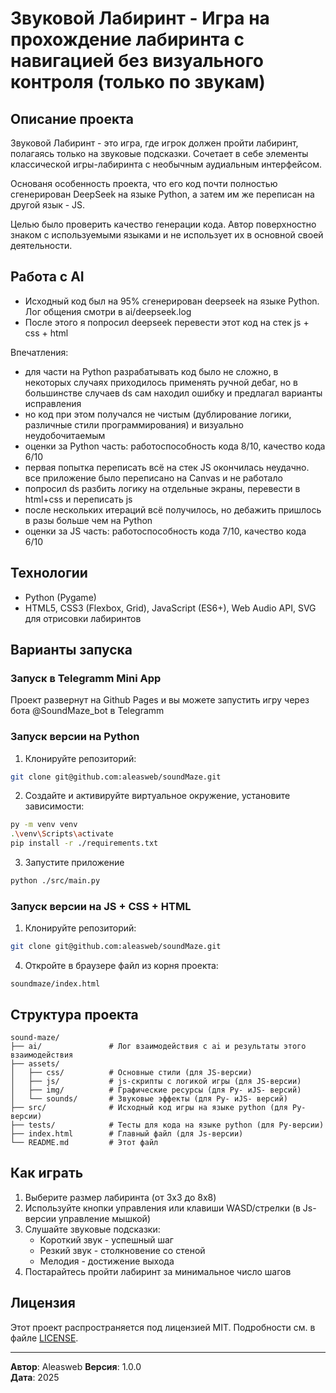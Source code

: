 # Звуковой Лабиринт - Игра на прохождение лабиринта с навигацией без визуального контроля (только по звукам)

## Описание проекта

Звуковой Лабиринт - это игра, где игрок должен пройти лабиринт, полагаясь только на звуковые подсказки. Cочетает в себе элементы классической игры-лабиринта с необычным аудиальным интерфейсом.

Основаня особенность проекта, что его код почти полностью сгенерирован DeepSeek на языке Python, а затем им же переписан на другой язык - JS.

Целью было проверить качество генерации кода. Автор поверхностно знаком с используемыми языками и не использует их в основной своей деятельности.

## Работа с AI

- Исходный код был на 95% сгенерирован deepseek на языке Python. Лог общения смотри в ai/deepseek.log
- После этого я попросил deepseek перевести этот код на стек js + css + html

Впечатления:
- для части на Python разрабатывать код было не сложно, в некоторых случаях приходилось применять ручной дебаг, но в большинстве случаев ds сам находил ошибку и предлагал варианты исправления
- но код при этом получался не чистым (дублирование логики, различные стили программирования) и визуально неудобочитаемым
- оценки за Python часть: работоспособность кода 8/10, качество кода 6/10
- первая попытка переписать всё на стек JS окончилась неудачно. все приложение было переписано на Canvas и не работало
- попросил ds разбить логику на отдельные экраны, перевести в html+css и переписать js
- после нескольких итераций всё получилось, но дебажить пришлось в разы больше чем на Python
- оценки за JS часть: работоспособность кода 7/10, качество кода 6/10

## Технологии

- Python (Pygame)
- HTML5, CSS3 (Flexbox, Grid), JavaScript (ES6+), Web Audio API, SVG для отрисовки лабиринтов

## Варианты запуска

### Запуск в Telegramm Mini App

Проект развернут на Github Pages и вы можете запустить игру через бота @SoundMaze_bot в Telegramm

### Запуск версии на Python

1. Клонируйте репозиторий:
```bash
git clone git@github.com:aleasweb/soundMaze.git
```

2. Создайте и активируйте виртуальное окружение, установите зависимости:
```bash
py -m venv venv
.\venv\Scripts\activate
pip install -r ./requirements.txt
```

3. Запустите приложение
```bash
python ./src/main.py
```

### Запуск версии на JS + CSS + HTML

1. Клонируйте репозиторий:
```bash
git clone git@github.com:aleasweb/soundMaze.git
```

4. Откройте в браузере файл из корня проекта:
```
soundmaze/index.html
```

## Структура проекта

```
sound-maze/
├── ai/               # Лог взаимодействия с ai и результаты этого взаимодействия
├── assets/
│   ├── css/          # Основные стили (для JS-версии)
│   ├── js/           # js-скрипты с логикой игры (для JS-версии)
│   ├── img/          # Графические ресурсы (для Py- иJS- версий)
│   └── sounds/       # Звуковые эффекты (для Py- иJS- версий)
├── src/              # Исходный код игры на языке python (для Py-версии)
├── tests/            # Тесты для кода на языке python (для Py-версии)
├── index.html        # Главный файл (для Js-версии)
└── README.md         # Этот файл
```

## Как играть

1. Выберите размер лабиринта (от 3x3 до 8x8)
2. Используйте кнопки управления или клавиши WASD/стрелки (в Js-версии управление мышкой)
3. Слушайте звуковые подсказки:
   - Короткий звук - успешный шаг
   - Резкий звук - столкновение со стеной
   - Мелодия - достижение выхода
4. Постарайтесь пройти лабиринт за минимальное число шагов


## Лицензия

Этот проект распространяется под лицензией MIT. Подробности см. в файле [LICENSE](LICENSE).

---

**Автор**: Aleasweb
**Версия**: 1.0.0  
**Дата**: 2025
